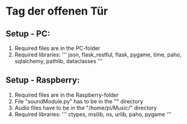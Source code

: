 # Tag der offenen Tür

## Setup - PC:
1. Required files are in the PC-folder
2. Required libraries:
'''
json, flask_restful, flask, pygame, time, paho, sqlalchemy, pathlib, dataclasses
'''


## Setup - Raspberry:
1. Required files are in the Raspberry-folder
2. File "soundModule.py" has to be in the "" directory
3. Audio files have to be in the "/home/pi/Music/" directory
4. Required libraries:
'''
ctypes, msilib, os, urlib, paho, pygame
'''
